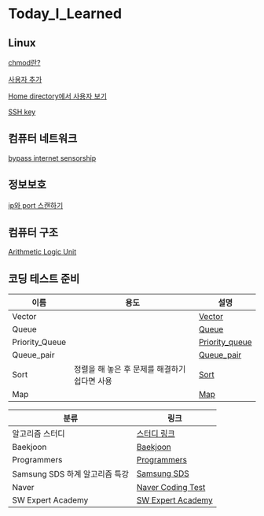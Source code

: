 # Today_I_Learned

## Linux
[chmod란?](./Linux/chmodKor.md)
<br>

[사용자 추가](./Linux/addUser.md)
<br>

[Home directory에서 사용자 보기](./Linux/lookTheUserIntoHomeDir.md)
<br>

[SSH key](./Linux/AboutSSH_key.md)

## 컴퓨터 네트워크
[bypass internet sensorship](./Network/bypassInternetSensorshipKor.md)

## 정보보호
[ip와 port 스캔하기](./Network/portScan.md)

## 컴퓨터 구조
[Arithmetic Logic Unit](./ComputerArchitecture/Logisim.md)

## 코딩 테스트 준비

이름|용도|설명
-|-|-
Vector|  |[Vector](https://github.com/hamin7/Today_I_Learned/blob/master/코딩%20테스트/Vector/Vector.md)
Queue|  |[Queue](https://github.com/hamin7/Today_I_Learned/blob/master/코딩%20테스트/Stack%26%26Queue/Queue.md)
Priority_Queue|  |[Priority_queue](https://github.com/hamin7/Today_I_Learned/blob/master/코딩%20테스트/Stack%26%26Queue/Queue.md)
Queue_pair|  |[Queue_pair]()
Sort| 정렬을 해 놓은 후 문제를 해결하기 쉽다면 사용 |[Sort](https://github.com/hamin7/Today_I_Learned/blob/master/코딩%20테스트/Sort/Sort.md)
Map|   |[Map](https://github.com/hamin7/Today_I_Learned/blob/master/코딩%20테스트/Hash/Map.md)

분류|링크
-|-
알고리즘 스터디|[스터디 링크](https://github.com/suhyun1/algorithm-study)
Baekjoon|[Baekjoon](/CodingTest/Baekjoon.md)
Programmers|[Programmers](/CodingTest/Programmers/programmers.md)
Samsung SDS 하계 알고리즘 특강|[Samsung SDS](/CodingTest/SDS/practice.md)
Naver|[Naver Coding Test](/CodingTest/naverCodingTest.md)
SW Expert Academy|[SW Expert Academy](/CodingTest/SW_Expert_Academy.md)
